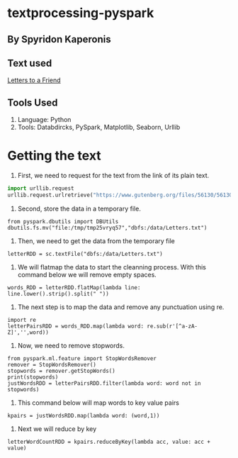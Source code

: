 # textprocessing-pyspark

## By Spyridon Kaperonis

## Text used 
  [Letters to a Friend](https://www.gutenberg.org/files/56130/56130-h/56130-h.htm)

## Tools Used
1. Language: Python
2. Tools: Databdircks, PySpark, Matplotlib, Seaborn, Urllib

# Getting the text

1. First, we need to request for the text from the link of its plain text. 

```python
import urllib.request
urllib.request.urlretrieve("https://www.gutenberg.org/files/56130/56130-h/56130-h.htm")

```

1. Second, store the data in a temporary file.

```
from pyspark.dbutils import DBUtils
dbutils.fs.mv("file:/tmp/tmp25vryq57","dbfs:/data/Letters.txt")
```

1. Then, we need to get the data from the temporary file

```
letterRDD = sc.textFile("dbfs:/data/Letters.txt")
```

1. We will flatmap the data to start the cleanning process. With this command below we will remove empty spaces. 

```
words_RDD = letterRDD.flatMap(lambda line: line.lower().strip().split(" "))
```

1. The next step is to map the data and remove any punctuation using re.

```
import re
letterPairsRDD = words_RDD.map(lambda word: re.sub(r'[^a-zA-Z]','',word))
```

1. Now, we need to remove stopwords. 

```
from pyspark.ml.feature import StopWordsRemover
remover = StopWordsRemover()
stopwords = remover.getStopWords()
print(stopwords)
justWordsRDD = letterPairsRDD.filter(lambda word: word not in stopwords)
```

1. This command below will map words to key value pairs

```
kpairs = justWordsRDD.map(lambda word: (word,1))
```

1. Next we will reduce by key

```
letterWordCountRDD = kpairs.reduceByKey(lambda acc, value: acc + value)
```
